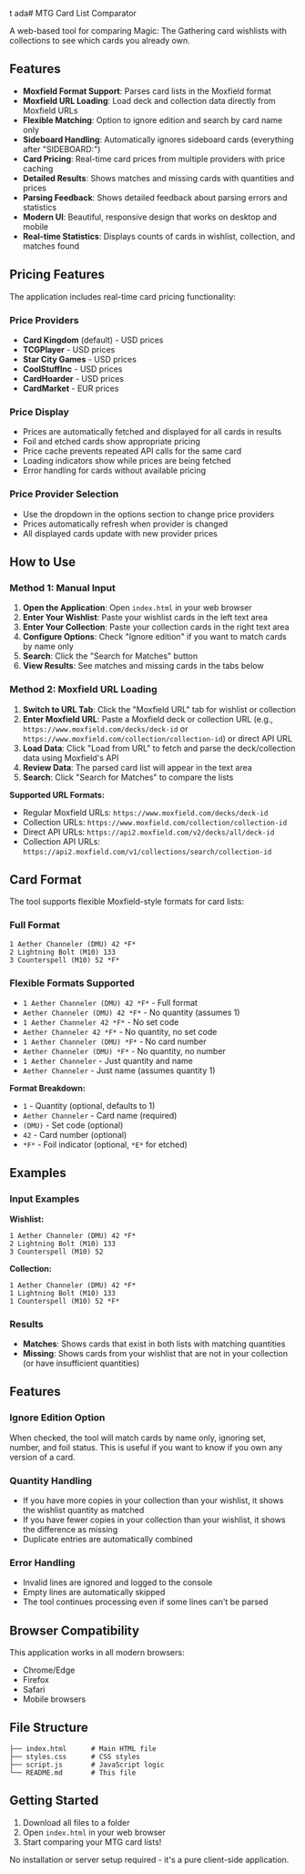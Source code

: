 t ada# MTG Card List Comparator

A web-based tool for comparing Magic: The Gathering card wishlists with collections to see which cards you already own.

## Features

- **Moxfield Format Support**: Parses card lists in the Moxfield format
- **Moxfield URL Loading**: Load deck and collection data directly from Moxfield URLs
- **Flexible Matching**: Option to ignore edition and search by card name only
- **Sideboard Handling**: Automatically ignores sideboard cards (everything after "SIDEBOARD:")
- **Card Pricing**: Real-time card prices from multiple providers with price caching
- **Detailed Results**: Shows matches and missing cards with quantities and prices
- **Parsing Feedback**: Shows detailed feedback about parsing errors and statistics
- **Modern UI**: Beautiful, responsive design that works on desktop and mobile
- **Real-time Statistics**: Displays counts of cards in wishlist, collection, and matches found

## Pricing Features

The application includes real-time card pricing functionality:

### Price Providers
- **Card Kingdom** (default) - USD prices
- **TCGPlayer** - USD prices  
- **Star City Games** - USD prices
- **CoolStuffInc** - USD prices
- **CardHoarder** - USD prices
- **CardMarket** - EUR prices

### Price Display
- Prices are automatically fetched and displayed for all cards in results
- Foil and etched cards show appropriate pricing
- Price cache prevents repeated API calls for the same card
- Loading indicators show while prices are being fetched
- Error handling for cards without available pricing

### Price Provider Selection
- Use the dropdown in the options section to change price providers
- Prices automatically refresh when provider is changed
- All displayed cards update with new provider prices

## How to Use

### Method 1: Manual Input
1. **Open the Application**: Open `index.html` in your web browser
2. **Enter Your Wishlist**: Paste your wishlist cards in the left text area
3. **Enter Your Collection**: Paste your collection cards in the right text area
4. **Configure Options**: Check "Ignore edition" if you want to match cards by name only
5. **Search**: Click the "Search for Matches" button
6. **View Results**: See matches and missing cards in the tabs below

### Method 2: Moxfield URL Loading
1. **Switch to URL Tab**: Click the "Moxfield URL" tab for wishlist or collection
2. **Enter Moxfield URL**: Paste a Moxfield deck or collection URL (e.g., `https://www.moxfield.com/decks/deck-id` or `https://www.moxfield.com/collection/collection-id`) or direct API URL
3. **Load Data**: Click "Load from URL" to fetch and parse the deck/collection data using Moxfield's API
4. **Review Data**: The parsed card list will appear in the text area
5. **Search**: Click "Search for Matches" to compare the lists

**Supported URL Formats:**
- Regular Moxfield URLs: `https://www.moxfield.com/decks/deck-id`
- Collection URLs: `https://www.moxfield.com/collection/collection-id`
- Direct API URLs: `https://api2.moxfield.com/v2/decks/all/deck-id`
- Collection API URLs: `https://api2.moxfield.com/v1/collections/search/collection-id`

## Card Format

The tool supports flexible Moxfield-style formats for card lists:

### Full Format
```
1 Aether Channeler (DMU) 42 *F*
2 Lightning Bolt (M10) 133
3 Counterspell (M10) 52 *F*
```

### Flexible Formats Supported
- `1 Aether Channeler (DMU) 42 *F*` - Full format
- `Aether Channeler (DMU) 42 *F*` - No quantity (assumes 1)
- `1 Aether Channeler 42 *F*` - No set code
- `Aether Channeler 42 *F*` - No quantity, no set code
- `1 Aether Channeler (DMU) *F*` - No card number
- `Aether Channeler (DMU) *F*` - No quantity, no number
- `1 Aether Channeler` - Just quantity and name
- `Aether Channeler` - Just name (assumes quantity 1)

**Format Breakdown:**
- `1` - Quantity (optional, defaults to 1)
- `Aether Channeler` - Card name (required)
- `(DMU)` - Set code (optional)
- `42` - Card number (optional)
- `*F*` - Foil indicator (optional, `*E*` for etched)

## Examples

### Input Examples

**Wishlist:**
```
1 Aether Channeler (DMU) 42 *F*
2 Lightning Bolt (M10) 133
3 Counterspell (M10) 52
```

**Collection:**
```
1 Aether Channeler (DMU) 42 *F*
1 Lightning Bolt (M10) 133
1 Counterspell (M10) 52 *F*
```

### Results

- **Matches**: Shows cards that exist in both lists with matching quantities
- **Missing**: Shows cards from your wishlist that are not in your collection (or have insufficient quantities)

## Features

### Ignore Edition Option
When checked, the tool will match cards by name only, ignoring set, number, and foil status. This is useful if you want to know if you own any version of a card.

### Quantity Handling
- If you have more copies in your collection than your wishlist, it shows the wishlist quantity as matched
- If you have fewer copies in your collection than your wishlist, it shows the difference as missing
- Duplicate entries are automatically combined

### Error Handling
- Invalid lines are ignored and logged to the console
- Empty lines are automatically skipped
- The tool continues processing even if some lines can't be parsed

## Browser Compatibility

This application works in all modern browsers:
- Chrome/Edge
- Firefox
- Safari
- Mobile browsers

## File Structure

```
├── index.html      # Main HTML file
├── styles.css      # CSS styles
├── script.js       # JavaScript logic
└── README.md       # This file
```

## Getting Started

1. Download all files to a folder
2. Open `index.html` in your web browser
3. Start comparing your MTG card lists!

No installation or server setup required - it's a pure client-side application. 